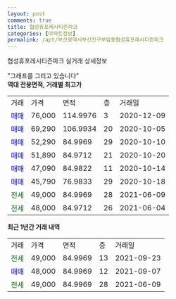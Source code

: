 ```yaml
---
layout: post
comments: true
title: 협성휴포레시티즌파크
categories: [아파트정보]
permalink: /apt/부산광역시부산진구부암동협성휴포레시티즌파크
---
```


협성휴포레시티즌파크 실거래 상세정보

<script type="text/javascript">
  google.charts.load('current', {'packages':['line', 'corechart']});
  google.charts.setOnLoadCallback(drawChart);

  function drawChart() {
    var data = new google.visualization.DataTable();
    data.addColumn('date', '거래일');
    data.addColumn('number', "매매");
    data.addColumn('number', "전세");
    data.addColumn('number', "전매");

    data.addRows([[new Date(Date.parse("2021-09-23")), null, 49000, null], [new Date(Date.parse("2021-09-07")), 48000, null, null], [new Date(Date.parse("2021-06-09")), null, 49000, null]]);

    var options = {
      hAxis: {
        format: 'yyyy/MM/dd'
      },    
      lineWidth: 0,
      pointsVisible: true,    
      title: '최근 1년간 유형별 실거래가 분포',
      legend: { position: 'bottom' }
    };

    var formatter = new google.visualization.NumberFormat({pattern:'###,###'} );
    formatter.format(data, 1);
    formatter.format(data, 2);
    
    setTimeout(function() {
        var chart = new google.visualization.LineChart(document.getElementById('columnchart_material'));
        chart.draw(data, (options));
        document.getElementById('loading').style.display = 'none';
    }, 200);
  }
</script>


<div id="loading" style="z-index:20; display: block; margin-left: 0px">"그래프를 그리고 있습니다"</div>
<div id="columnchart_material" style="width: 95%; margin-left: 0px; display: block"></div>
<!-- contents start -->
<b>역대 전용면적, 거래별 최고가</b>
<table class="sortable">
    <tr>
      <td>거래</td>
      <td>가격</td>
      <td>면적</td>
      <td>층</td>
      <td>거래일</td>
    </tr>
        <tr>
          <td><a style="color: blue">매매</a></td>
          <td>76,000</td>
          <td>114.9976</td>
          <td>3</td>
          <td>2020-12-09</td>
        </tr>            <tr>
          <td><a style="color: blue">매매</a></td>
          <td>69,290</td>
          <td>106.9934</td>
          <td>20</td>
          <td>2020-10-05</td>
        </tr>            <tr>
          <td><a style="color: blue">매매</a></td>
          <td>52,290</td>
          <td>84.9969</td>
          <td>29</td>
          <td>2020-10-10</td>
        </tr>            <tr>
          <td><a style="color: blue">매매</a></td>
          <td>51,890</td>
          <td>84.9712</td>
          <td>21</td>
          <td>2020-10-20</td>
        </tr>            <tr>
          <td><a style="color: blue">매매</a></td>
          <td>47,090</td>
          <td>84.9822</td>
          <td>11</td>
          <td>2020-10-14</td>
        </tr>            <tr>
          <td><a style="color: blue">매매</a></td>
          <td>45,790</td>
          <td>76.9833</td>
          <td>29</td>
          <td>2020-10-18</td>
        </tr>        
        <tr>
              <td><a style="color: darkgreen">전세</a></td>
              <td>49,000</td>
              <td>84.9969</td>
              <td>28</td>
              <td>2021-06-09</td>
            </tr>            <tr>
              <td><a style="color: darkgreen">전세</a></td>
              <td>48,000</td>
              <td>84.9712</td>
              <td>26</td>
              <td>2021-06-04</td>
            </tr>        
    
</table>

<b>최근 1년간 거래 내역</b>

<table class="sortable">
    <tr>
      <td>거래</td>
      <td>가격</td>
      <td>면적</td>
      <td>층</td>
      <td>거래일</td>
    </tr>
    <tr>
      <td><a style="color: darkgreen">전세</a></td>
      <td>49,000</td>
      <td>84.9969</td>
      <td>13</td>
      <td>2021-09-23</td>
    </tr>          <tr>
      <td><a style="color: blue">매매</a></td>
      <td>48,000</td>
      <td>84.9969</td>
      <td>12</td>
      <td>2021-09-07</td>
    </tr>          <tr>
      <td><a style="color: darkgreen">전세</a></td>
      <td>49,000</td>
      <td>84.9969</td>
      <td>28</td>
      <td>2021-06-09</td>
    </tr>      </table>
<!-- contents end -->    

